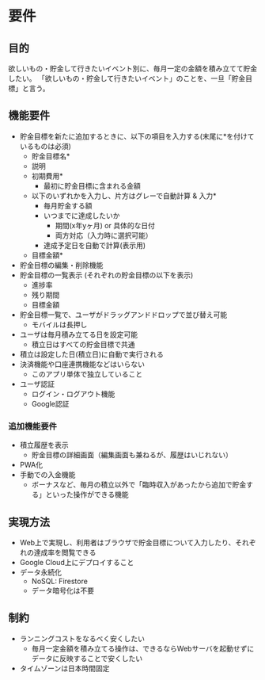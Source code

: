# 要件
## 目的
欲しいもの・貯金して行きたいイベント別に、毎月一定の金額を積み立てて貯金したい。
「欲しいもの・貯金して行きたいイベント」のことを、一旦「貯金目標」と言う。

## 機能要件
- 貯金目標を新たに追加するときに、以下の項目を入力する(末尾に*を付けているものは必須)
  - 貯金目標名*
  - 説明
  - 初期費用*
    - 最初に貯金目標に含まれる金額
  - 以下のいずれかを入力し、片方はグレーで自動計算 & 入力*
    - 毎月貯金する額
    - いつまでに達成したいか
      - 期間(x年yヶ月) or 具体的な日付
      - 両方対応（入力時に選択可能）
    - 達成予定日を自動で計算(表示用)
  - 目標金額*
- 貯金目標の編集・削除機能
- 貯金目標の一覧表示 (それぞれの貯金目標の以下を表示)
  - 進捗率
  - 残り期間
  - 目標金額
- 貯金目標一覧で、ユーザがドラッグアンドドロップで並び替え可能
  - モバイルは長押し
- ユーザは毎月積み立てる日を設定可能
  - 積立日はすべての貯金目標で共通
- 積立は設定した日(積立日)に自動で実行される
- 決済機能や口座連携機能などはいらない
  - このアプリ単体で独立していること
- ユーザ認証
  - ログイン・ログアウト機能
  - Google認証

### 追加機能要件
- 積立履歴を表示
  - 貯金目標の詳細画面（編集画面も兼ねるが、履歴はいじれない）
- PWA化
- 手動での入金機能
  - ボーナスなど、毎月の積立以外で「臨時収入があったから追加で貯金する」といった操作ができる機能

## 実現方法
- Web上で実現し、利用者はブラウザで貯金目標について入力したり、それぞれの達成率を閲覧できる
- Google Cloud上にデプロイすること
- データ永続化
  - NoSQL: Firestore
  - データ暗号化は不要

## 制約
- ランニングコストをなるべく安くしたい
  - 毎月一定金額を積み立てる操作は、できるならWebサーバを起動せずにデータに反映することで安くしたい
- タイムゾーンは日本時間固定
